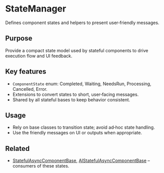 # StateManager

Defines component states and helpers to present user‑friendly messages.

## Purpose

Provide a compact state model used by stateful components to drive execution flow and UI feedback.

## Key features

- `ComponentState` enum: Completed, Waiting, NeedsRun, Processing, Cancelled, Error.
- Extensions to convert states to short, user‑facing messages.
- Shared by all stateful bases to keep behavior consistent.

## Usage

- Rely on base classes to transition state; avoid ad‑hoc state handling.
- Use the friendly messages on UI or outputs when appropriate.

## Related

- [StatefulAsyncComponentBase](../ComponentBase/StatefulAsyncComponentBase.md), [AIStatefulAsyncComponentBase](../ComponentBase/AIStatefulAsyncComponentBase.md) – consumers of these states.
